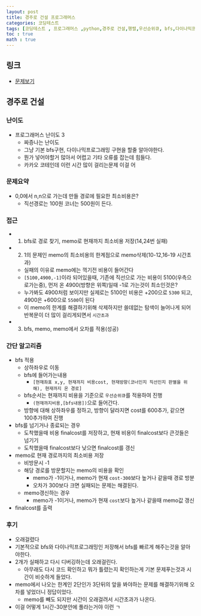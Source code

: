 ```yaml
---
layout: post
title: 경주로 건설 프로그래머스
categories: 코딩테스트
tags: [코딩테스트 , 프로그래머스 ,python,경주로 건설,행렬,우선순위큐, bfs,다이나믹프로그래밍]
toc : true
math : true
---
```


## 링크
- [문제보기](https://programmers.co.kr/learn/courses/30/lessons/67259)

## 경주로 건설

### 난이도
- 프로그래머스 난이도 3
  - 짜증나는 난이도
  - 그냥 기본 bfs구현, 다이나믹프로그래밍 구현을 할줄 알아야한다.
  - 뭔가 넣어야할거 많아서 어렵고 기타 오류를 잡는데 힘들다.
  - 카카오 코테인데 이런 시간 많이 걸리는문제 이걸 어

### 문제요약
- 0,0에서 n,n으로 가는데 만들 경로에 필요한 최소비용은?
  - 직선경로는 100원 코너는 500원이 든다.

### 접근
- 1. bfs로 경로 찾기, memo로 현재까지 최소비용 저장(14,24번 실패)
- 2. 1의 문제인 memo의 최소비용의 한계점으로 memo삭제(10-12,16-19 시간초과)
  - 실패의 이유로 memo에는 꺽기전 비용이 들어간다
  - `[5100,4900,-1]`이라 되어있을때, 기존에 직선으로 가는 비용이 5100(우측으로가는중), 먼저 온 4900(방향은 위쪽)일때 -1로 가는것이 최소인것은?
  - 누가봐도 4900처럼 보이지만 실제로는 5100인 비용은 +200으로 `5300` 되고, 4900은 +600으로 `5500`이 된다
  - 이 memo의 한계를 해결하기위해 삭제하지만 쓸데없는 탐색이 늘어나게 되어 반복문이 더 많이 걸리게되면서 `시간초과`
- 3. bfs, memo, memo에서 오차를 적용(성공)

### 간단 알고리즘
- bfs 적용
  - 상하좌우로 이동
  - bfs에 들어가는내용
    - `[현재좌표 x,y, 현재까지 비용cost, 현재방향(코너인지 직선인지 판별을 위해), 현재까지 온 경로]`
  - bfs순서는 현재까지 비용을 기준으로 `우선순위큐`를 적용하여 진행
    - `(현재까지비용,[bfs내용])`으로 들어간다.
  - 방향에 대해 상하좌우를 정하고, 방향이 달라지면 cost를 600추가, 같으면 100추가하여 진행
- bfs를 넘기거나 종료되는 경우
  - 도착했을때 비용 finalcost를 저장하고, 현재 비용이 finalcost보다 큰것들은 넘기기
  - 도착했을때 finalcost보다 낮으면 finalcost를 갱신
- memo로 현재 경로까지의 최소비용 저장
  - 비방문시 -1
  - 해당 경로를 방문할지는 memo의 비용을 확인
    - memo가 -1이거나, memo가 현재 `cost-300`보다 높거나 같을때 경로 방분 
    - 오차가 300보다 크면 실패되는 문제는 해결된다.
  - memo갱신하는 경우
    - memo가 -1이거나, memo가 현재 `cost`보다 높거나 같을때 memo값 갱신
- finalcost를 출력

### 후기
- 오래걸렸다
- 기본적으로 bfs와 다이나믹프로그래밍인 저장해서 bfs를 빠르게 해주는것을 알아야한다.
- 2개가 실패하고 다시 디버깅하는데 오래걸린다.
  - 아무래도 다시 코드 확인하고 뭐가 틀렸는지 확인하는게 기본 문제푸는것과 시간이 비슷하게 들었다.
- memo에서 나오는 한계인 2단인가 3단뒤의 앞을 봐야하는 문제를 해결하기위해 오차를 넣었더니 정답이었다.
  - memo를 빼도 되지만 시간이 오래걸려서 시간초과가 나온다.
- 이걸 어떻게 1시간-30분안에 풀라는거야 이런 ㄱ